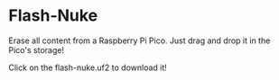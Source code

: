 # Flash-Nuke
Erase all content from a Raspberry Pi Pico. Just drag and drop it in the Pico's storage!

Click on the flash-nuke.uf2 to download it!
